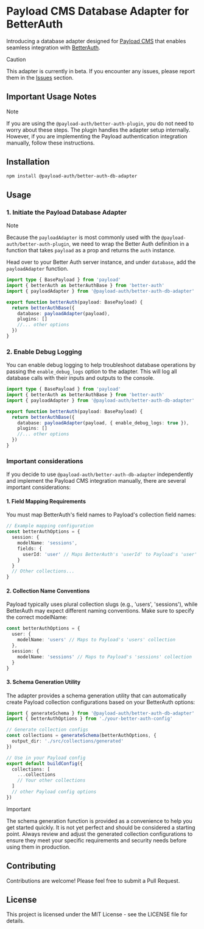 # Payload CMS Database Adapter for BetterAuth

Introducing a database adapter designed for [Payload CMS](https://www.payloadcms.com/) that enables seamless integration with [BetterAuth](https://www.better-auth.com/).

> [!CAUTION]
> This adapter is currently in beta.
> If you encounter any issues, please report them in the [Issues](https://github.com/forrestdevs/payload-better-auth/issues) section.

## Important Usage Notes

> [!NOTE]
> If you are using the `@payload-auth/better-auth-plugin`, you do not need to worry about these steps. The plugin handles the adapter setup internally. However, if you are implementing the Payload authentication integration manually, follow these instructions.

## Installation

```bash
npm install @payload-auth/better-auth-db-adapter
```

## Usage

### 1. Initiate the Payload Database Adapter

> [!NOTE]
> Because the `payloadAdapter` is most commonly used with the `@payload-auth/better-auth-plugin`, we need to wrap the Better Auth definition in a function that takes `payload` as a prop and returns the `auth` instance.

Head over to your Better Auth server instance, and under `database`, add the `payloadAdapter` function.

```ts
import type { BasePayload } from 'payload'
import { betterAuth as betterAuthBase } from 'better-auth'
import { payloadAdapter } from '@payload-auth/better-auth-db-adapter'

export function betterAuth(payload: BasePayload) {
  return betterAuthBase({
    database: payloadAdapter(payload),
    plugins: []
    //... other options
  })
}
```

### 2. Enable Debug Logging

You can enable debug logging to help troubleshoot database operations by passing the `enable_debug_logs` option to the adapter. This will log all database calls with their inputs and outputs to the console.

```ts
import type { BasePayload } from 'payload'
import { betterAuth as betterAuthBase } from 'better-auth'
import { payloadAdapter } from '@payload-auth/better-auth-db-adapter'

export function betterAuth(payload: BasePayload) {
  return betterAuthBase({
    database: payloadAdapter(payload, { enable_debug_logs: true }),
    plugins: []
    //... other options
  })
}
```

### Important considerations

If you decide to use `@payload-auth/better-auth-db-adapter` independently and implement the Payload CMS integration manually, there are several important considerations:

#### 1. Field Mapping Requirements

You must map BetterAuth's field names to Payload's collection field names:

```ts
// Example mapping configuration
const betterAuthOptions = {
  session: {
    modelName: 'sessions',
    fields: {
      userId: 'user' // Maps BetterAuth's 'userId' to Payload's 'user' relationship field
    }
  }
  // Other collections...
}
```

#### 2. Collection Name Conventions

Payload typically uses plural collection slugs (e.g., 'users', 'sessions'), while BetterAuth may expect different naming conventions. Make sure to specify the correct modelName:

```ts
const betterAuthOptions = {
  user: {
    modelName: 'users' // Maps to Payload's 'users' collection
  },
  session: {
    modelName: 'sessions' // Maps to Payload's 'sessions' collection
  }
}
```

#### 3. Schema Generation Utility

The adapter provides a schema generation utility that can automatically create Payload collection configurations based on your BetterAuth options:

```ts
import { generateSchema } from '@payload-auth/better-auth-db-adapter'
import { betterAuthOptions } from './your-better-auth-config'

// Generate collection configs
const collections = generateSchema(betterAuthOptions, {
  output_dir: './src/collections/generated'
})

// Use in your Payload config
export default buildConfig({
  collections: [
    ...collections
    // Your other collections
  ]
  // other Payload config options
})
```

> [!IMPORTANT]
> The schema generation function is provided as a convenience to help you get started quickly. It is not yet perfect and should be considered a starting point. Always review and adjust the generated collection configurations to ensure they meet your specific requirements and security needs before using them in production.

## Contributing

Contributions are welcome! Please feel free to submit a Pull Request.

## License

This project is licensed under the MIT License - see the LICENSE file for details.
